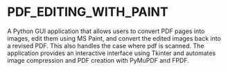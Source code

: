 # PDF_EDITING_WITH_PAINT
A Python GUI application that allows users to convert PDF pages into images, edit them using MS Paint, and convert the edited images back into a revised PDF. This also handles the case where pdf is scanned. The application provides an interactive interface using Tkinter and automates image compression and PDF creation with PyMuPDF and FPDF.
